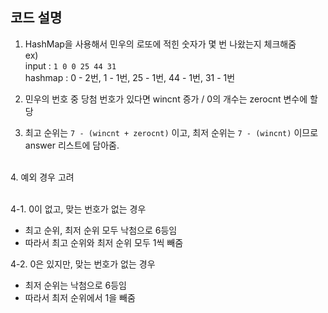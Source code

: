 ## 코드 설명

1. HashMap을 사용해서 민우의 로또에 적힌 숫자가 몇 번 나왔는지 체크해줌<br/>
ex) <br/>
input : ```1 0 0 25 44 31```<br/>
hashmap : 0 - 2번, 1 - 1번, 25 - 1번, 44 - 1번, 31 - 1번<br/>

2. 민우의 번호 중 당첨 번호가 있다면 wincnt 증가 / 0의 개수는 zerocnt 변수에 할당

3. 최고 순위는 ```7 - (wincnt + zerocnt)``` 이고, 최저 순위는 ```7 - (wincnt)``` 이므로 answer 리스트에 담아줌.
<br/>
4. 예외 경우 고려

<br/>4-1. 0이 없고, 맞는 번호가 없는 경우
- 최고 순위, 최저 순위 모두 낙첨으로 6등임
- 따라서 최고 순위와 최저 순위 모두 1씩 빼줌


4-2. 0은 있지만, 맞는 번호가 없는 경우
- 최저 순위는 낙첨으로 6등임
- 따라서 최저 순위에서 1을 빼줌
